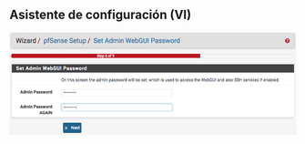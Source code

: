 ## Asistente de configuración (VI)

![wizard 6](./resources/wizard-6.png)<!-- .element height="90%" width="90%" -->
